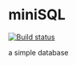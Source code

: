 # miniSQL
[![Build status](https://ci.appveyor.com/api/projects/status/vevt2c4ha64ckv61/branch/main?svg=true)](https://ci.appveyor.com/project/JianingWang43/minisql/branch/main)

a simple database
